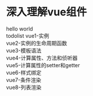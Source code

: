 # 深入理解vue组件                                                                                                                          
hello world                                                                                                                               
todolist
vue1-实例                                                                                                                                  
vue2-实例的生命周期函数                                                                                                                     
vue3-模板语法                                                                                                                              
vue4-计算属性、方法和侦听器                                                                                                                 
vue5-计算属性的setter和getter                                                                                                               
vue6-样式绑定                                                                                                                               
vue7-条件渲染                                                                                                                               
vue8-列表渲染                                                                                                                               
